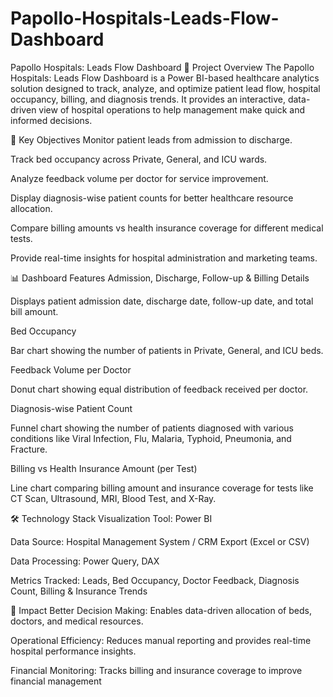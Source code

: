 # Papollo-Hospitals-Leads-Flow-Dashboard
Papollo Hospitals: Leads Flow Dashboard
📌 Project Overview
The Papollo Hospitals: Leads Flow Dashboard is a Power BI-based healthcare analytics solution designed to track, analyze, and optimize patient lead flow, hospital occupancy, billing, and diagnosis trends.
It provides an interactive, data-driven view of hospital operations to help management make quick and informed decisions.

🎯 Key Objectives
Monitor patient leads from admission to discharge.

Track bed occupancy across Private, General, and ICU wards.

Analyze feedback volume per doctor for service improvement.

Display diagnosis-wise patient counts for better healthcare resource allocation.

Compare billing amounts vs health insurance coverage for different medical tests.

Provide real-time insights for hospital administration and marketing teams.

📊 Dashboard Features
Admission, Discharge, Follow-up & Billing Details

Displays patient admission date, discharge date, follow-up date, and total bill amount.

Bed Occupancy

Bar chart showing the number of patients in Private, General, and ICU beds.

Feedback Volume per Doctor

Donut chart showing equal distribution of feedback received per doctor.

Diagnosis-wise Patient Count

Funnel chart showing the number of patients diagnosed with various conditions like Viral Infection, Flu, Malaria, Typhoid, Pneumonia, and Fracture.

Billing vs Health Insurance Amount (per Test)

Line chart comparing billing amount and insurance coverage for tests like CT Scan, Ultrasound, MRI, Blood Test, and X-Ray.

🛠️ Technology Stack
Visualization Tool: Power BI

Data Source: Hospital Management System / CRM Export (Excel or CSV)

Data Processing: Power Query, DAX

Metrics Tracked: Leads, Bed Occupancy, Doctor Feedback, Diagnosis Count, Billing & Insurance Trends

📌 Impact
Better Decision Making: Enables data-driven allocation of beds, doctors, and medical resources.

Operational Efficiency: Reduces manual reporting and provides real-time hospital performance insights.

Financial Monitoring: Tracks billing and insurance coverage to improve financial management

